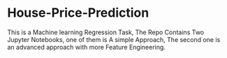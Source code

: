 # House-Price-Prediction
This is a Machine learning Regression Task, The Repo Contains Two Jupyter Notebooks, one of them is A simple Approach, The second one is  an advanced approach with more Feature Engineering.
